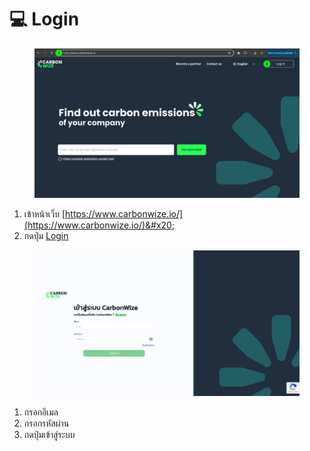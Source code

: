 # 💻 Login

<figure><img src="../.gitbook/assets/image (2) (1).png" alt=""><figcaption></figcaption></figure>

1. เข้าหน้าเว็บ [https://www.carbonwize.io/](https://www.carbonwize.io/)&#x20;
2. กดปุ่ม [Login](https://app.carbonwize.io/)



<figure><img src="../.gitbook/assets/screencapture-app-carbonwize-io-2024-07-17-17_19_39.png" alt=""><figcaption></figcaption></figure>

1. กรอกอีเมล
2. กรอกรหัสผ่าน
3. กดปุ่มเข้าสู่ระบบ
